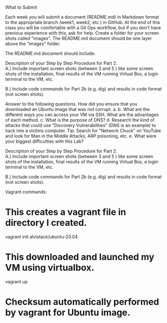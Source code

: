What to Submit

Each week you will submit a document (README.md) in Markdown format to the appropriate branch
(week1, week2, etc.)  in GitHub.   At the end of this class you will be comfortable with a Git Ops
workflow, but if you don't have previous experience with this, ask for help. Create a folder for your
screen shots called "images".  The README.md document should be one layer above the "images"
folder.

The README.md document should include:

Description of your Step by Step Procedure for Part 2.   
A.) Include important screen shots (between 3 and 5 ) like some screen shots of the installation,
    final results of the VM running Virtual Box, a login terminal to the VM, etc.   

B.) Include code commands for Part 2b (e.g. dig) and results in code format (not screen shots).

Answer to the following questions.
How did you ensure that you downloaded an Ubuntu image that was not corrupt.   a.
b. What are the different ways you can access your VM via SSH.   What are the advantages of
each method.
c. What is the purpose of DNS?
d. Research the kind of attacks that could use "Discovery Vulnerabilities" (DNS is an example)
to hack into a victims computer.   Tip:  Search for "Network Chuck" on YouTube and look for
Man in the Middle Attacks, ARP poisoning, etc.
e. What were your biggest difficulties with this Lab?

Description of your Step by Step Procedure for Part 2.   
A.) Include important screen shots (between 3 and 5 ) like some screen shots of the installation,
final results of the VM running Virtual Box, a login terminal to the VM, etc.

B.) Include code commands for Part 2b (e.g. dig) and results in code format (not screen shots).


Vagrant commands:

# This creates a vagrant file in directory I created.
vagrant init alvistack/ubuntu-20.04

# This downloaded and launched my VM using virtualbox.
vagrant up

# Checksum automatically performed by vagrant for Ubuntu image.
